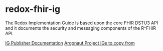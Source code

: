 # redox-fhir-ig
The Redox Implementation Guide is based upon the core FHIR DSTU3 API and it documents the security and messaging components of the R^FHIR API.

[IG Publisher Documentation](http://wiki.hl7.org/index.php?title=IG_Publisher_Documentation)
[Argonaut Project IGs to copy from](https://github.com/argonautproject/data-query)